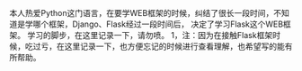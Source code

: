 本人热爱Python这门语言，在要学WEB框架的时候，纠结了很长一段时间，不知道是学哪个框架，Django、Flask经过一段时间后，
决定了学习Flask这个WEB框架。
学习的脚步，在这里记录一下，请勿喷。
1，注：因为在接触Flask框架时候，吃过亏，在这里记录一下，也方便忘记的时候进行查看理解，也希望写的能有所帮助。






